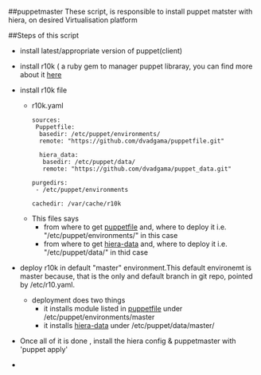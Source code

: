 ##puppetmaster
These script, is responsible to install puppet matster with hiera, on desired Virtualisation platform

##Steps of this script
- install latest/appropriate version of  puppet(client)
- install r10k ( a ruby gem to manager puppet libraray, you can find more about it [here](http://terrarum.net/blog/puppet-infrastructure-with-r10k.html)
- install r10k file 
  - r10k.yaml
    ```
    sources:
     Puppetfile:
      basedir: /etc/puppet/environments/
      remote: "https://github.com/dvadgama/puppetfile.git"
     
      hiera_data:
       basedir: /etc/puppet/data/
       remote: "https://github.com/dvadgama/puppet_data.git"

    purgedirs:
     - /etc/puppet/environments

    cachedir: /var/cache/r10k

    ```
  - This files says
     - from where to get [puppetfile](https://github.com/dvadgama/puppetfile.git) and, where to deploy it i.e. "/etc/puppet/environments/" in this case
     - from where to get [hiera-data](https://github.com/dvadgama/puppet_data.git) and, where to deploy it i.e. "/etc/puppet/data/" in thid case
- deploy r10k in default "master" environment.This default environemt is master because, that is the only and default branch in git repo, pointed by /etc/r10.yaml.
  - deployment does two things
    - it installs module listed in [puppetfile](https://github.com/dvadgama/puppetfile/blob/master/Puppetfile)  under /etc/puppet/environments/master
    - it installs [hiera-data](https://github.com/dvadgama/puppet_data.git) under /etc/puppet/data/master/
- Once all of it is done , install the hiera config  & puppetmaster with 'puppet apply' 
    
- 
